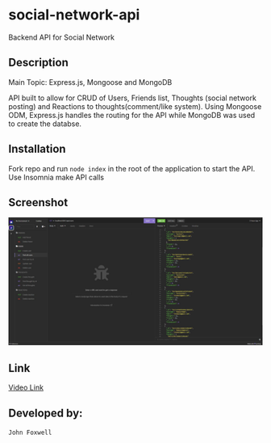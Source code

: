 # social-network-api
Backend API for Social Network


## Description
Main Topic: Express.js, Mongoose and MongoDB

API built to allow for CRUD of Users, Friends list, Thoughts (social network posting) and Reactions to thoughts(comment/like system). Using Mongoose ODM, Express.js handles the routing for the API while MongoDB was used to create the databse.

## Installation
Fork repo and run ```node index``` in the root of the application to start the API. Use Insomnia make API calls

## Screenshot
![Full page screenshot](./social-api-example.JPG)


## Link
[Video Link](https://drive.google.com/file/d/1OYCSJWi4oiVRzw9TP6Z-iwTUrQlb3y5E/view)


## Developed by:
```
John Foxwell
```